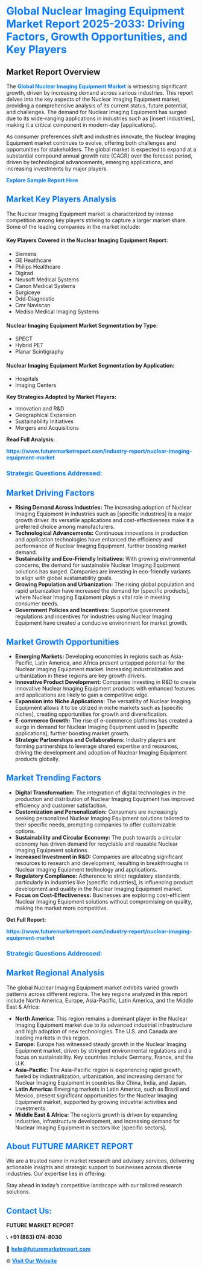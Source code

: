 <h1 style="color: #007BFF;">Global Nuclear Imaging Equipment Market Report 2025-2033: Driving Factors, Growth Opportunities, and Key Players</h1>

<section id="overview">
<h2>Market Report Overview</h2>
<p>The <a href="https://www.futuremarketreport.com/industry-report/nuclear-imaging-equipment-market" style="color: #007BFF; text-decoration: none;"><strong>Global Nuclear Imaging Equipment Market</strong></a> is witnessing significant growth, driven by increasing demand across various industries. This report delves into the key aspects of the Nuclear Imaging Equipment market, providing a comprehensive analysis of its current status, future potential, and challenges. The demand for Nuclear Imaging Equipment has surged due to its wide-ranging applications in industries such as [insert industries], making it a critical component in modern-day [applications].</p>
<p>As consumer preferences shift and industries innovate, the Nuclear Imaging Equipment market continues to evolve, offering both challenges and opportunities for stakeholders. The global market is expected to expand at a substantial compound annual growth rate (CAGR) over the forecast period, driven by technological advancements, emerging applications, and increasing investments by major players.</p>
</section>

<section id="overview">
<p><a href="https://www.futuremarketreport.com/request-sample/reportId=50797" style="color: #007BFF; text-decoration: none;"><strong>Explore Sample Report Here</strong></a></p>
</section>

<section id="key-players">
<h2 style="color: #007BFF;">Market Key Players Analysis</h2>
<p>The Nuclear Imaging Equipment market is characterized by intense competition among key players striving to capture a larger market share. Some of the leading companies in the market include:</p>
<h4>Key Players Covered in the Nuclear Imaging Equipment Report:</h4>
<ul><li>Siemens</li><li>GE Healthcare</li><li>Philips Healthcare</li><li>Digirad</li><li>Neusoft Medical Systems</li><li>Canon Medical Systems</li><li>Surgiceye</li><li>Ddd-Diagnostic</li><li>Cmr Naviscan</li><li>Mediso Medical Imaging Systems</li></ul>
<h4>Nuclear Imaging Equipment Market Segmentation by Type:</h4>
<ul><li>SPECT</li><li>Hybrid PET</li><li>Planar Scintigraphy</li></ul>

<h4>Nuclear Imaging Equipment Market Segmentation by Application:</h4>
<ul><li>Hospitals</li><li>Imaging Centers</li></ul>
<p><strong>Key Strategies Adopted by Market Players:</strong></p>
<ul>
<li>Innovation and R&D</li>
<li>Geographical Expansion</li>
<li>Sustainability Initiatives</li>
<li>Mergers and Acquisitions</li>
</ul>
</section>

<section>
<p><strong>Read Full Analysis: </strong></p><a href="https://www.futuremarketreport.com/industry-report/nuclear-imaging-equipment-market" style="color: #007BFF; text-decoration: none;"><strong>https://www.futuremarketreport.com/industry-report/nuclear-imaging-equipment-market</strong></a>
<h3 style="color: #007BFF;">Strategic Questions Addressed:</h3>
</section>

<section id="driving-factors">
<h2 style="color: #007BFF;">Market Driving Factors</h2>
<ul>
<li><strong>Rising Demand Across Industries:</strong> The increasing adoption of Nuclear Imaging Equipment in industries such as [specific industries] is a major growth driver. Its versatile applications and cost-effectiveness make it a preferred choice among manufacturers.</li>
<li><strong>Technological Advancements:</strong> Continuous innovations in production and application technologies have enhanced the efficiency and performance of Nuclear Imaging Equipment, further boosting market demand.</li>
<li><strong>Sustainability and Eco-Friendly Initiatives:</strong> With growing environmental concerns, the demand for sustainable Nuclear Imaging Equipment solutions has surged. Companies are investing in eco-friendly variants to align with global sustainability goals.</li>
<li><strong>Growing Population and Urbanization:</strong> The rising global population and rapid urbanization have increased the demand for [specific products], where Nuclear Imaging Equipment plays a vital role in meeting consumer needs.</li>
<li><strong>Government Policies and Incentives:</strong> Supportive government regulations and incentives for industries using Nuclear Imaging Equipment have created a conducive environment for market growth.</li>
</ul>
</section>

<section id="growth-opportunities">
<h2 style="color: #007BFF;">Market Growth Opportunities</h2>
<ul>
<li><strong>Emerging Markets:</strong> Developing economies in regions such as Asia-Pacific, Latin America, and Africa present untapped potential for the Nuclear Imaging Equipment market. Increasing industrialization and urbanization in these regions are key growth drivers.</li>
<li><strong>Innovative Product Development:</strong> Companies investing in R&D to create innovative Nuclear Imaging Equipment products with enhanced features and applications are likely to gain a competitive edge.</li>
<li><strong>Expansion into Niche Applications:</strong> The versatility of Nuclear Imaging Equipment allows it to be utilized in niche markets such as [specific niches], creating opportunities for growth and diversification.</li>
<li><strong>E-commerce Growth:</strong> The rise of e-commerce platforms has created a surge in demand for Nuclear Imaging Equipment used in [specific applications], further boosting market growth.</li>
<li><strong>Strategic Partnerships and Collaborations:</strong> Industry players are forming partnerships to leverage shared expertise and resources, driving the development and adoption of Nuclear Imaging Equipment products globally.</li>
</ul>
</section>

<section id="trending-factors">
<h2 style="color: #007BFF;">Market Trending Factors</h2>
<ul>
<li><strong>Digital Transformation:</strong> The integration of digital technologies in the production and distribution of Nuclear Imaging Equipment has improved efficiency and customer satisfaction.</li>
<li><strong>Customization and Personalization:</strong> Consumers are increasingly seeking personalized Nuclear Imaging Equipment solutions tailored to their specific needs, prompting companies to offer customizable options.</li>
<li><strong>Sustainability and Circular Economy:</strong> The push towards a circular economy has driven demand for recyclable and reusable Nuclear Imaging Equipment solutions.</li>
<li><strong>Increased Investment in R&D:</strong> Companies are allocating significant resources to research and development, resulting in breakthroughs in Nuclear Imaging Equipment technology and applications.</li>
<li><strong>Regulatory Compliance:</strong> Adherence to strict regulatory standards, particularly in industries like [specific industries], is influencing product development and quality in the Nuclear Imaging Equipment market.</li>
<li><strong>Focus on Cost-Effectiveness:</strong> Businesses are exploring cost-efficient Nuclear Imaging Equipment solutions without compromising on quality, making the market more competitive.</li>
</ul>
</section>

<section>
<p><strong>Get Full Report: </strong></p><a href="https://www.futuremarketreport.com/industry-report/nuclear-imaging-equipment-market" style="color: #007BFF; text-decoration: none;"><strong>https://www.futuremarketreport.com/industry-report/nuclear-imaging-equipment-market</strong></a>
<h3 style="color: #007BFF;">Strategic Questions Addressed:</h3>
</section>


<section id="regional-analysis">
<h2 style="color: #007BFF;">Market Regional Analysis</h2>
<p>The global Nuclear Imaging Equipment market exhibits varied growth patterns across different regions. The key regions analyzed in this report include North America, Europe, Asia-Pacific, Latin America, and the Middle East & Africa:</p>
<ul>
<li><strong>North America:</strong> This region remains a dominant player in the Nuclear Imaging Equipment market due to its advanced industrial infrastructure and high adoption of new technologies. The U.S. and Canada are leading markets in this region.</li>
<li><strong>Europe:</strong> Europe has witnessed steady growth in the Nuclear Imaging Equipment market, driven by stringent environmental regulations and a focus on sustainability. Key countries include Germany, France, and the U.K.</li>
<li><strong>Asia-Pacific:</strong> The Asia-Pacific region is experiencing rapid growth, fueled by industrialization, urbanization, and increasing demand for Nuclear Imaging Equipment in countries like China, India, and Japan.</li>
<li><strong>Latin America:</strong> Emerging markets in Latin America, such as Brazil and Mexico, present significant opportunities for the Nuclear Imaging Equipment market, supported by growing industrial activities and investments.</li>
<li><strong>Middle East & Africa:</strong> The region’s growth is driven by expanding industries, infrastructure development, and increasing demand for Nuclear Imaging Equipment in sectors like [specific sectors].</li>
</ul>
</section>

<footer>
<h2 style="color: #007BFF;">About FUTURE MARKET REPORT</h2>
<p>We are a trusted name in market research and advisory services, delivering actionable insights and strategic support to businesses across diverse industries. Our expertise lies in offering:</p>

<p>Stay ahead in today’s competitive landscape with our tailored research solutions.</p>

<h2 style="color: #007BFF;">Contact Us:</h2>
<p><strong>FUTURE MARKET REPORT</strong></p>
<p>📞 <strong>+91 (883) 074-8030</strong></p>
<p>📧 <strong><a href="mailto:help@futuremarketreport.com" style="color: #007BFF;">help@futuremarketreport.com</a></strong></p>
<p>🌐 <strong><a href="https://www.futuremarketreport.com/" style="color: #007BFF;">Visit Our Website</a></strong></p>
</footer>